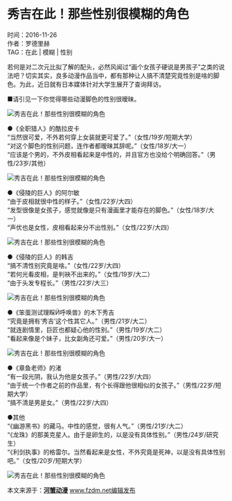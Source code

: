 # 秀吉在此！那些性别很模糊的角色

时间：2016-11-26  
作者：罗德里赫  
TAG：在此 | 模糊 | 性别  

若何是对二次元比拟了解的配头，必然风闻过“画个女孩子硬说是男孩子”之类的说法吧？切实其实，良多动漫作品当中，都有那种让人搞不清楚究竟性别是啥的脚色。为此，近日就有日本媒体针对大学生展开了查询拜访。

■请引见一下你觉得哪些动漫脚色的性别很暧昧。

![秀吉在此！那些性别很模糊的角色](http://pic.jutou5.com/fzdm/dmpic/20161126406614.jpg)

●《全职猎人》的酷拉皮卡  
“当然很可爱，不外若何穿上女装就更可爱了。”（女性/19岁/短期大学）  
“对这个脚色的性别问题，连作者都暧昧其辞呢。”（女性/18岁/大一）  
“应该是个男的，不外皮相看起来是中性的，并且官方也没给个明确回答。”（男性/23岁/其他）  

![秀吉在此！那些性别很模糊的角色](http://pic.jutou5.com/fzdm/dmpic/20161126406615.jpg)

●《侵陵的巨人》的阿尔敏  
“由于皮相就很中性的样子。”（女性/22岁/大四）  
“发型很像是女孩子，感觉就像是只有漫画里才能存在的脚色。”（女性/18岁/大一）  
“声优也是女性，皮相看起来分不出性别。”（女性/22岁/大四）  

![秀吉在此！那些性别很模糊的角色](http://pic.jutou5.com/fzdm/dmpic/20161126406616.jpg)

●《侵陵的巨人》的韩吉  
“搞不清性别究竟是啥。”（女性/22岁/大四）  
“若何光看皮相，是判袂不出来的。”（女性/19岁/大二）  
“由于头发专程长。”（男性/22岁/大三）  

![秀吉在此！那些性别很模糊的角色](http://pic.jutou5.com/fzdm/dmpic/20161126406617.jpg)

●《笨蛋测试理睬呼唤兽》的木下秀吉  
“究竟是拥有‘秀吉’这个性其它人。”（男性/21岁/大二）  
“就连剧情里，巨匠也都疑心他的性别。”（男性/19岁/大二）  
“看起来像是个妹子，比女副角还可爱。”（男性/20岁/大一）  

![秀吉在此！那些性别很模糊的角色](http://pic.jutou5.com/fzdm/dmpic/20161126406618.jpg)

●《章鱼老师》的渚  
“有一段光阴，我认为他是女孩子。”（男性/22岁/大四）  
“由于统一个作者之前的作品里，有个长得跟他很相似的女孩子。”（男性/22岁/短期大学）  
“搞不清是男是女。”（男性/22岁/大四）  

●其他  
“《幽游黑书》的藏马。中性的感觉，很有人气。”（男性/21岁/大二）  
“《龙珠》的那美克星人。由于是卵生的，以是没有具体性别。”（男性/24岁/研究生）  
“《利剑执事》的格雷尔。当然看起来是女性，不外究竟是死神，以是没有具体性别吧。”（女性/20岁/短期大学）  

![秀吉在此！那些性别很模糊的角色](http://pic.jutou5.com/fzdm/dmpic/20161126406619.jpg)

本文来源于：[**河蟹动漫**](http://www.fzdm.net/hxdongman.html) www.fzdm.net编辑发布
<!-- tcd_original_link https://fzdm.net/dmNews/Html/2016-11/30115.shtml -->
